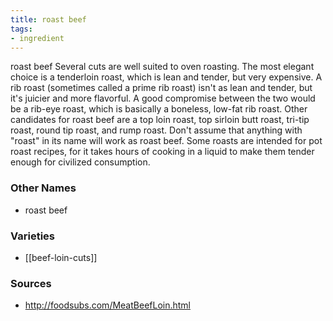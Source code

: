 ```yaml
---
title: roast beef
tags:
- ingredient
---
```

roast beef Several cuts are well suited to oven roasting. The most elegant choice is a tenderloin roast, which is lean and tender, but very expensive. A rib roast (sometimes called a prime rib roast) isn't as lean and tender, but it's juicier and more flavorful. A good compromise between the two would be a rib-eye roast, which is basically a boneless, low-fat rib roast. Other candidates for roast beef are a top loin roast, top sirloin butt roast, tri-tip roast, round tip roast, and rump roast. Don't assume that anything with "roast" in its name will work as roast beef. Some roasts are intended for pot roast recipes, for it takes hours of cooking in a liquid to make them tender enough for civilized consumption.

### Other Names

* roast beef

### Varieties

* [[beef-loin-cuts]]

### Sources
* http://foodsubs.com/MeatBeefLoin.html
